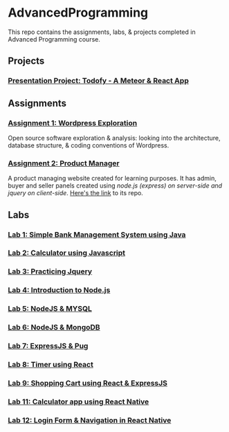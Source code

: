 # AdvancedProgramming
This repo contains the assignments, labs, &amp; projects completed in Advanced Programming course.

## Projects
### [Presentation Project: Todofy - A Meteor & React App](https://github.com/hasnainnaeem/Todofy-Meteor-React-App)

## Assignments
### [Assignment 1: Wordpress Exploration](https://github.com/hasnainnaeem/AdvancedProgramming/blob/master/Exploring%20%26%20Analyzing%20Wordpress-Assignment1.pdf)
Open source software exploration & analysis: looking into the architecture, database structure, & coding conventions of Wordpress.

### [Assignment 2: Product Manager](hhttps://github.com/hasnainnaeem/Product-Manager)
A product managing website created for learning purposes. It has admin, buyer and seller panels created using *node.js (express) on server-side and jquery on client-side*. 
[Here's the link](https://github.com/hasnainnaeem/node-product-manager) to its repo.
## Labs
### [Lab 1: Simple Bank Management System using Java](https://github.com/hasnainnaeem/AdvancedProgramming/blob/master/Labs/Lab1-Java%20BankManagementSystem.docx)
### [Lab 2: Calculator using Javascript](https://github.com/hasnainnaeem/AdvancedProgramming/blob/master/Labs/Lab2-JS%20Calculator.html)
### [Lab 3: Practicing Jquery](https://github.com/hasnainnaeem/AdvancedProgramming/blob/master/Labs/Lab3-Jquery.docx)
### [Lab 4: Introduction to Node.js](https://github.com/hasnainnaeem/AdvancedProgramming/blob/master/Labs/Lab4-Nodejs.docx)
### [Lab 5: NodeJS & MYSQL](https://github.com/hasnainnaeem/AdvancedProgramming/blob/master/Labs/Lab5-Nodejs%20%26%20MYSQL.docx)
### [Lab 6: NodeJS & MongoDB](https://github.com/hasnainnaeem/AdvancedProgramming/blob/master/Labs/Lab6-Nodejs%20%26%20MongoDB.docx)
### [Lab 7: ExpressJS & Pug](https://github.com/hasnainnaeem/AdvancedProgramming/blob/master/Labs/Lab7-ExpressJS%20%26%20Pug.docx)
### [Lab 8: Timer using React](https://github.com/hasnainnaeem/AdvancedProgramming/tree/master/Labs/Lab8-React%20Timer)
### [Lab 9: Shopping Cart using React & ExpressJS](https://github.com/hasnainnaeem/AdvancedProgramming/tree/master/Labs/Lab9-React%20Shopping%20Cart)
### [Lab 11: Calculator app using React Native](https://github.com/hasnainnaeem/AdvancedProgramming/tree/master/Labs/Lab11%2C12-React%20Native%20Calculator%20%26%20Login%20Form)
### [Lab 12: Login Form & Navigation in React Native](https://github.com/hasnainnaeem/AdvancedProgramming/tree/master/Labs/Lab11%2C12-React%20Native%20Calculator%20%26%20Login%20Form)

